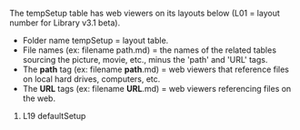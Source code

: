 The tempSetup table has web viewers on its layouts below (L01 = layout number for Library v3.1 beta).

* Folder name tempSetup = layout table.
* File names (ex: filename path.md) = the names of the related tables sourcing the picture, movie, etc., minus the 'path' and 'URL' tags.
* The **path** tag (ex: filename **path**.md) = web viewers that reference files on local hard drives, computers, etc.
* The **URL** tags (ex: filename **URL**.md) = web viewers referencing files on the web.


1.  L19 defaultSetup
